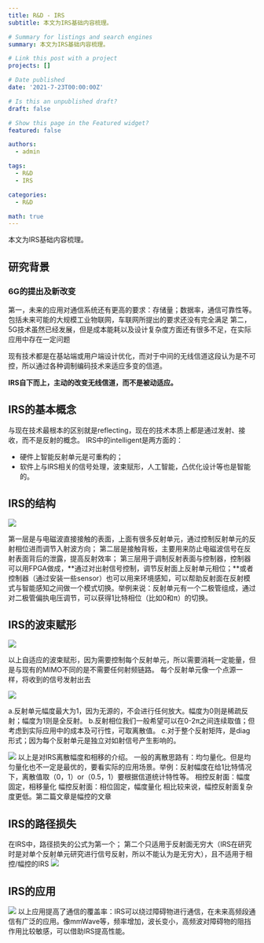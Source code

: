 ```yaml
---
title: R&D - IRS
subtitle: 本文为IRS基础内容梳理。

# Summary for listings and search engines
summary: 本文为IRS基础内容梳理。

# Link this post with a project
projects: []

# Date published
date: '2021-7-23T00:00:00Z'

# Is this an unpublished draft?
draft: false

# Show this page in the Featured widget?
featured: false

authors:
  - admin

tags:
  - R&D
  - IRS

categories:
  - R&D

math: true
---
```


本文为IRS基础内容梳理。

## 研究背景
### 6G的提出及新改变
第一，未来的应用对通信系统还有更高的要求：存储量；数据率，通信可靠性等。包括未来可能的大规模工业物联网，车联网所提出的要求还没有完全满足
第二，5G技术虽然已经发展，但是成本能耗以及设计复杂度方面还有很多不足，在实际应用中存在一定问题

现有技术都是在基站端或用户端设计优化，而对于中间的无线信道这段认为是不可控，所以通过各种调制编码技术来适应多变的信道。

**IRS自下而上，主动的改变无线信道，而不是被动适应。**



## IRS的基本概念
与现在技术最根本的区别就是reflecting，现在的技术本质上都是通过发射、接收，而不是反射的概念。
IRS中的intelligent是两方面的：
- 硬件上智能反射单元是可重构的；
- 软件上与IRS相关的信号处理，波束赋形，人工智能，凸优化设计等也是智能的。


## IRS的结构
<img src = 'https://s3.bmp.ovh/imgs/2022/08/19/0620bae9c0dbefdd.png' >

第一层是与电磁波直接接触的表面，上面有很多反射单元，通过控制反射单元的反射相位进而调节入射波方向；
第二层是接触背板，主要用来防止电磁波信号在反射表面背后的泄露，提高反射效率；
第三层用于调制反射表面与控制器，控制器可以用FPGA做成，**通过对出射信号控制，调节反射面上反射单元相位；**或者控制器（通过安装一些sensor）也可以用来环境感知，可以帮助反射面在反射模式与智能感知之间做一个模式切换。举例来说：反射单元有一个二极管组成，通过对二极管偏执电压调节，可以获得1比特相位（比如0和π）的切换。


## IRS的波束赋形
<img src = 'https://s3.bmp.ovh/imgs/2022/08/19/640c1b9c562ba4ab.png' >

以上自适应的波束赋形，因为需要控制每个反射单元，所以需要消耗一定能量，但是与现有的MIMO不同的是不需要任何射频链路。
每个反射单元像一个点源一样，将收到的信号发射出去

<img src = 'https://s3.bmp.ovh/imgs/2022/08/19/78a13fecd91ff88b.png' >

a.反射单元幅度最大为1，因为无源的，不会进行任何放大。幅度为0则是稀疏反射；幅度为1则是全反射。
b.反射相位我们一般希望可以在0-2π之间连续取值；但考虑到实际应用中的成本及可行性，可取离散值。
c.对于整个反射矩阵，是diag形式；因为每个反射单元是独立对如射信号产生影响的。


<img src = 'https://s3.bmp.ovh/imgs/2022/08/19/9186ac341fc32dd5.png' >
以上是对IRS离散幅度和相移的介绍。
一般的离散思路有：均匀量化。但是均匀量化也不一定是最优的，要看实际的应用场景。举例：反射幅度在给1比特情况下，离散值取（0，1）or（0.5，1）要根据信道统计特性等。
相控反射面：幅度固定，相移量化
幅控反射面：相位固定，幅度量化
相比较来说，幅控反射面复杂度更低。第二篇文章是幅控的文章


## IRS的路径损失
在IRS中，路径损失的公式为第一个；
第二个只适用于反射面无穷大（IRS在研究时是对单个反射单元研究进行信号反射，所以不能认为是无穷大），且不适用于相控/幅控的IRS
<img src = 'https://s3.bmp.ovh/imgs/2022/08/19/75ba0dd35559b42d.png' >



## IRS的应用
<img src = 'https://s3.bmp.ovh/imgs/2022/08/19/6c55aa0f6a01bd6a.png' >
以上应用提高了通信的覆盖率：IRS可以绕过障碍物进行通信，在未来高频段通信有广泛的应用。像mmWave等，频率增加，波长变小，高频波对障碍物的阻挡作用比较敏感，可以借助IRS提高性能。